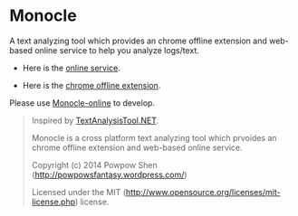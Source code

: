 Monocle
========

A text analyzing tool which provides an chrome offline extension and web-based online service to help you analyze logs/text.

 - Here is the [online service](http://powpowshen.github.io/Monocle-online/).

 - Here is the [chrome offline extension](https://chrome.google.com/webstore/detail/monocle/jfkmdokenohpbpmabdgpehbdglfgphnm?utm_source=chrome-ntp-icon).

Please use [Monocle-online](https://github.com/powpowshen/Monocle-online) to develop.

> Inspired by [TextAnalysisTool.NET](https://textanalysistool.github.io/).
>
> Monocle is a cross platform text analyzing tool which prvoides an chrome offline extension and web-based online service.
>
> Copyright (c) 2014 Powpow Shen (http://powpowsfantasy.wordpress.com/)
>
> Licensed under the MIT (http://www.opensource.org/licenses/mit-license.php) license.
